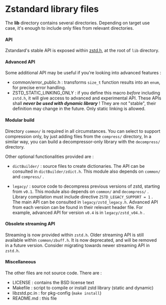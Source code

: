 Zstandard library files
================================

The __lib__ directory contains several directories.
Depending on target use case, it's enough to include only files from relevant directories.


#### API

Zstandard's stable API is exposed within [zstd.h](zstd.h),
at the root of `lib` directory.


#### Advanced API

Some additional API may be useful if you're looking into advanced features :
- common/error_public.h : transforms `size_t` function results into an `enum`,
                          for precise error handling.
- ZSTD_STATIC_LINKING_ONLY : if you define this macro _before_ including `zstd.h`,
                          it will give access to advanced and experimental API.
                          These APIs shall ___never be used with dynamic library___ !
                          They are not "stable", their definition may change in the future.
                          Only static linking is allowed.


#### Modular build

Directory `common/` is required in all circumstances.
You can select to support compression only, by just adding files from the `compress/` directory,
In a similar way, you can build a decompressor-only library with the `decompress/` directory.

Other optional functionalities provided are :

- `dictBuilder/`  : source files to create dictionaries.
                    The API can be consulted in `dictBuilder/zdict.h`.
                    This module also depends on `common/` and `compress/` .

- `legacy/` : source code to decompress previous versions of zstd, starting from `v0.1`.
              This module also depends on `common/` and `decompress/` .
              Library compilation must include directive `ZSTD_LEGACY_SUPPORT = 1` .
              The main API can be consulted in `legacy/zstd_legacy.h`.
              Advanced API from each version can be found in their relevant header file.
              For example, advanced API for version `v0.4` is in `legacy/zstd_v04.h` .


#### Obsolete streaming API

Streaming is now provided within `zstd.h`.
Older streaming API is still available within `common/zbuff.h`.
It is now deprecated, and will be removed in a future version.
Consider migrating towards newer streaming API in `zstd.h`.


#### Miscellaneous

The other files are not source code. There are :

 - LICENSE : contains the BSD license text
 - Makefile : script to compile or install zstd library (static and dynamic)
 - libzstd.pc.in : for pkg-config (`make install`)
 - README.md : this file

